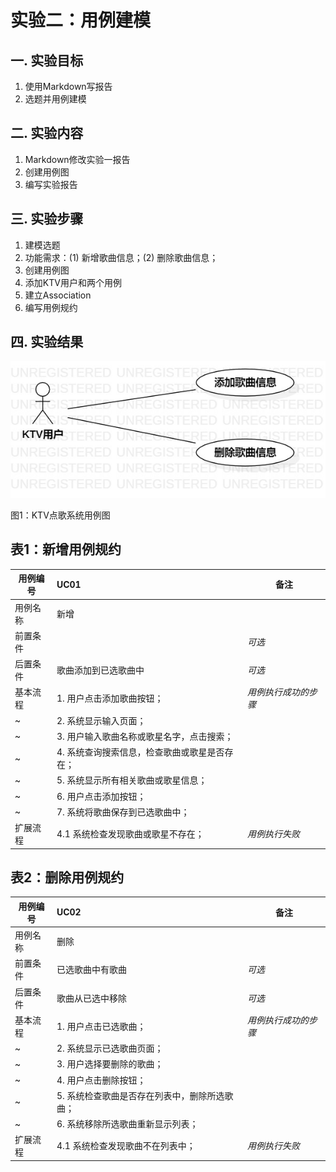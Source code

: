# 实验二：用例建模

## 一. 实验目标

1. 使用Markdown写报告
2. 选题并用例建模

## 二. 实验内容

1. Markdown修改实验一报告
2. 创建用例图
3. 编写实验报告

## 三. 实验步骤

1. 建模选题
2. 功能需求：(1) 新增歌曲信息；(2) 删除歌曲信息；
3. 创建用例图
4. 添加KTV用户和两个用例
5. 建立Association
6. 编写用例规约

## 四. 实验结果

![用例图](./UseCaseDiagram1.jpg)

图1：KTV点歌系统用例图

## 表1：新增用例规约  

用例编号  | UC01 | 备注  
-|:-|-  
用例名称  | 新增  |   
前置条件  |      | *可选*   
后置条件  | 歌曲添加到已选歌曲中     | *可选*   
基本流程  | 1. 用户点击添加歌曲按钮；  |*用例执行成功的步骤*    
~| 2. 系统显示输入页面；  |   
~| 3. 用户输入歌曲名称或歌星名字，点击搜索；  |   
~| 4. 系统查询搜索信息，检查歌曲或歌星是否存在；  |   
~| 5. 系统显示所有相关歌曲或歌星信息；  |  
~| 6. 用户点击添加按钮；  |
~| 7. 系统将歌曲保存到已选歌曲中；  |
扩展流程  | 4.1 系统检查发现歌曲或歌星不存在；  |*用例执行失败*    

## 表2：删除用例规约  

用例编号  | UC02 | 备注  
-|:-|-  
用例名称  | 删除  |   
前置条件  | 已选歌曲中有歌曲     | *可选*   
后置条件  | 歌曲从已选中移除     | *可选*   
基本流程  | 1. 用户点击已选歌曲；  |*用例执行成功的步骤*    
~| 2. 系统显示已选歌曲页面；  |   
~| 3. 用户选择要删除的歌曲；  |  
~| 4. 用户点击删除按钮；  |
~| 5. 系统检查歌曲是否存在列表中，删除所选歌曲；  | 
~| 6. 系统移除所选歌曲重新显示列表；  |   
扩展流程  | 4.1 系统检查发现歌曲不在列表中；  |*用例执行失败*    


